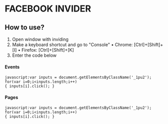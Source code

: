 # FACEBOOK INVIDER

## How to use?

1. Open window with inviding
2. Make a keyboard shortcut and go to "Console"
• Chrome: [Ctrl]+[Shift]+[I]
• Firefox: [Ctrl]+[Shift]+[K]
3. Enter the code below

#### Events

```
javascript:var inputs = document.getElementsByClassName('_1pu2');
for(var i=0;i<inputs.length;i++)
{ inputs[i].click(); }
```

#### Pages

```
javascript:var inputs = document.getElementsByClassName('_1pu2');
for(var i=0;i<inputs.length;i++)
{ inputs[i].click(); }
```
